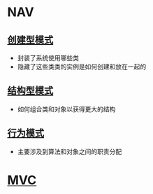 
# NAV

## [创建型模式](./设计模式/创建型模式.md)

- 封装了系统使用哪些类
- 隐藏了这些类类的实例是如何创建和放在一起的

## [结构型模式](./设计模式/结构型模式.md)

- 如何组合类和对象以获得更大的结构

## [行为模式](./设计模式/行为模式.md)

- 主要涉及到算法和对象之间的职责分配

# [MVC](设计模式/MVC.md)

